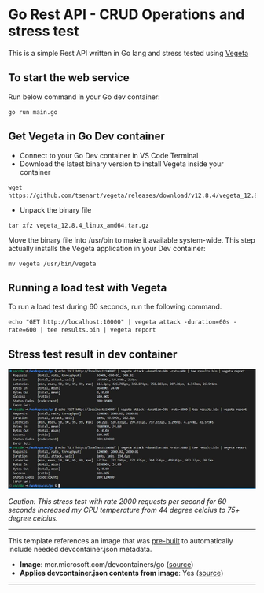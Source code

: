 # Go Rest API - CRUD Operations and stress test

This is a simple Rest API written in Go lang and stress tested using [Vegeta](https://github.com/tsenart/vegeta)

## To start the web service

Run below command in your Go dev container:
```
go run main.go
```

## Get Vegeta in Go Dev container

- Connect to your Go Dev container in VS Code Terminal
- Download the latest binary version to install Vegeta inside your container

```
wget https://github.com/tsenart/vegeta/releases/download/v12.8.4/vegeta_12.8.4_linux_amd64.tar.gz

```

- Unpack the binary file
```
tar xfz vegeta_12.8.4_linux_amd64.tar.gz
```

Move the binary file into /usr/bin to make it available system-wide. This step actually installs the Vegeta application in your Dev container:

```
mv vegeta /usr/bin/vegeta
```

## Running a load test with Vegeta

To run a load test during 60 seconds, run the following command.

```
echo "GET http://localhost:10000" | vegeta attack -duration=60s -rate=600 | tee results.bin | vegeta report
```

## Stress test result in dev container

![Vegeta Stress test report](static/Vegeta-stress-test-report.JPG)



_Caution: This stress test with rate 2000 requests per second for 60 seconds increased my CPU temperature from 44 degree celcius to 75+ degree celcius._

---

This template references an image that was [pre-built](https://containers.dev/implementors/reference/#prebuilding) to automatically include needed devcontainer.json metadata.

* **Image**: mcr.microsoft.com/devcontainers/go ([source](https://github.com/devcontainers/images/tree/main/src/go))
* **Applies devcontainer.json contents from image**: Yes ([source](https://github.com/devcontainers/images/blob/main/src/go/.devcontainer/devcontainer.json))


---
